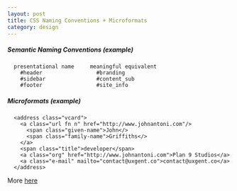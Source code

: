 ```yaml
---
layout: post
title: CSS Naming Conventions + Microformats
category: design
---
```


##### Semantic Naming Conventions (example)

      presentational name     meaningful equivalent
        #header                 #branding
        #sidebar                #content_sub
        #footer                 #site_info

##### Microformats (example)

      <address class="vcard">
        <a class="url fn n" href="http://www.johnantoni.com"/>
          <span class="given-name">John</>
          <span class="family-name">Griffiths</>
        </a>
        <span class="title">developer</span>
        <a class="org" href="http://www.johnantoni.com">Plan 9 Studios</a>
        <a class="e-mail" mailto="contact@uxgent.co">contact@uxgent.co</a>
      </address>

More [here](http://microformats.org/wiki)
